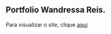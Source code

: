 ## Portfolio Wandressa Reis.

<p>Para visualizar o site, clique <a href="https://wandressareis.github.io/portfolio-wandressa/" target="_blank">aqui</a></p>
